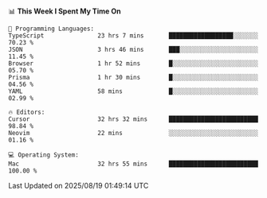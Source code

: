 <!--START_SECTION:waka-->
📊 **This Week I Spent My Time On** 

```text
💬 Programming Languages: 
TypeScript               23 hrs 7 mins       ██████████████████░░░░░░░   70.23 % 
JSON                     3 hrs 46 mins       ███░░░░░░░░░░░░░░░░░░░░░░   11.45 % 
Browser                  1 hr 52 mins        █░░░░░░░░░░░░░░░░░░░░░░░░   05.70 % 
Prisma                   1 hr 30 mins        █░░░░░░░░░░░░░░░░░░░░░░░░   04.56 % 
YAML                     58 mins             █░░░░░░░░░░░░░░░░░░░░░░░░   02.99 % 

🔥 Editors: 
Cursor                   32 hrs 32 mins      █████████████████████████   98.84 % 
Neovim                   22 mins             ░░░░░░░░░░░░░░░░░░░░░░░░░   01.16 % 

💻 Operating System: 
Mac                      32 hrs 55 mins      █████████████████████████   100.00 % 
```


 Last Updated on 2025/08/19 01:49:14 UTC
<!--END_SECTION:waka-->
